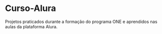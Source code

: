 # Curso-Alura

Projetos praticados durante a formação do programa ONE e aprendidos nas aulas da plataforma Alura.
